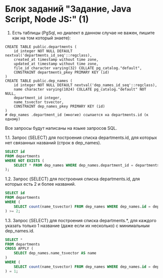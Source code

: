 # Блок заданий "Задание, Java Script, Node JS:" (1)
1. Есть таблицы (PgSql, но диалект в данном случае не важен, пишите как на том который знаете):
```pgsql
CREATE TABLE public.departments (
    id integer NOT NULL DEFAULT nextval('departments_id_seq'::regclass),
    created_at timestamp without time zone,
    updated_at timestamp without time zone,
    file_id character varying(32) COLLATE pg_catalog."default",
    CONSTRAINT departments_pkey PRIMARY KEY (id)
)
CREATE TABLE public.dep_names (
    id integer NOT NULL DEFAULT nextval('dep_names_id_seq'::regclass),
    name character varying(1024) COLLATE pg_catalog."default" NOT NULL,
    department_id integer,
    name_tsvector tsvector,
    CONSTRAINT dep_names_pkey PRIMARY KEY (id)
)
# dep_names .department_id (многие) ссылается на departments.id (к одному)
```  
Все запросы будут написаны на языке запросов SQL.  
  
1.1. Запрос (SELECT) для построения списка departments.id, для которых нет связанных названий (строк в dep_names).  
```sql
SELECT id
FROM departments
WHERE NOT EXISTS (
	SELECT * FROM dep_names WHERE dep_names.department_id = departments.id
);
```
1.2. Запрос (SELECT) для построения списка departments.id, для которых есть 2 и более названий.
```sql
SELECT id
FROM departments
WHERE (
	SELECT count(name_tsvector) FROM dep_names WHERE dep_names.id = departments.id AND dep_names.name_tsvector != NULL
) >= 2;
```
1.3. Запрос (SELECT) для построения списка departments.\*, для каждого указать только 1 название (даже если их несколько) с минимальным dep_names.id.
```sql
SELECT *
FROM departments
CROSS APPLY (
	SELECT dep_names.name_tsvector AS name
)
WHERE (
	SELECT count(name_tsvector) FROM dep_names WHERE dep_names.id = departments.id AND dep_names.name_tsvector != NULL
) = 1;
```